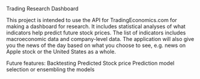Trading Research Dashboard

This project is intended to use the API for TradingEconomics.com for making a dashboard for research. It includes statistical analyses of what indicators help predict future stock prices. The list of indicators includes macroeconomic data and company-level data. The application will also give you the news of the day based on what you choose to see, e.g. news on Apple stock or the United States as a whole.

Future features:
Backtesting
Predicted Stock price
Prediction model selection or ensembling the models

